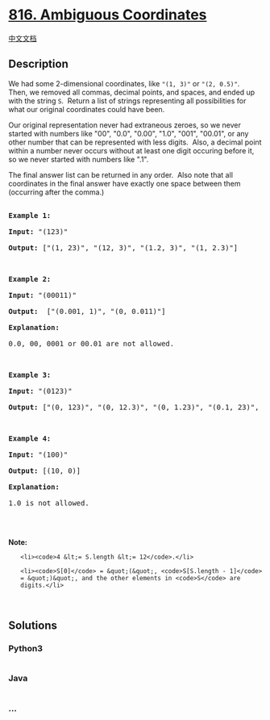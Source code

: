 # [816. Ambiguous Coordinates](https://leetcode.com/problems/ambiguous-coordinates)

[中文文档](/solution/0800-0899/0816.Ambiguous%20Coordinates/README.md)

## Description

<p>We had some 2-dimensional coordinates, like <code>&quot;(1, 3)&quot;</code> or <code>&quot;(2, 0.5)&quot;</code>.&nbsp; Then, we removed&nbsp;all commas, decimal points, and spaces, and ended up with the string&nbsp;<code>S</code>.&nbsp; Return a list of strings representing&nbsp;all possibilities for what our original coordinates could have been.</p>

<p>Our original representation never had extraneous zeroes, so we never started with numbers like &quot;00&quot;, &quot;0.0&quot;, &quot;0.00&quot;, &quot;1.0&quot;, &quot;001&quot;, &quot;00.01&quot;, or any other number that can be represented with&nbsp;less digits.&nbsp; Also, a decimal point within a number never occurs without at least one digit occuring before it, so we never started with numbers like &quot;.1&quot;.</p>

<p>The final answer list can be returned in any order.&nbsp; Also note that all coordinates in the final answer&nbsp;have exactly one space between them (occurring after the comma.)</p>

<pre>
<strong>Example 1:</strong>
<strong>Input:</strong> &quot;(123)&quot;
<strong>Output:</strong> [&quot;(1, 23)&quot;, &quot;(12, 3)&quot;, &quot;(1.2, 3)&quot;, &quot;(1, 2.3)&quot;]
</pre>

<pre>
<strong>Example 2:</strong>
<strong>Input:</strong> &quot;(00011)&quot;
<strong>Output:</strong> &nbsp;[&quot;(0.001, 1)&quot;, &quot;(0, 0.011)&quot;]
<strong>Explanation:</strong> 
0.0, 00, 0001 or 00.01 are not allowed.
</pre>

<pre>
<strong>Example 3:</strong>
<strong>Input:</strong> &quot;(0123)&quot;
<strong>Output:</strong> [&quot;(0, 123)&quot;, &quot;(0, 12.3)&quot;, &quot;(0, 1.23)&quot;, &quot;(0.1, 23)&quot;, &quot;(0.1, 2.3)&quot;, &quot;(0.12, 3)&quot;]
</pre>

<pre>
<strong>Example 4:</strong>
<strong>Input:</strong> &quot;(100)&quot;
<strong>Output:</strong> [(10, 0)]
<strong>Explanation:</strong> 
1.0 is not allowed.
</pre>

<p>&nbsp;</p>

<p><strong>Note: </strong></p>

<ul>
	<li><code>4 &lt;= S.length &lt;= 12</code>.</li>
	<li><code>S[0]</code> = &quot;(&quot;, <code>S[S.length - 1]</code> = &quot;)&quot;, and the other elements in <code>S</code> are digits.</li>
</ul>

<p>&nbsp;</p>


## Solutions

<!-- tabs:start -->

### **Python3**

```python

```

### **Java**

```java

```

### **...**

```

```

<!-- tabs:end -->
